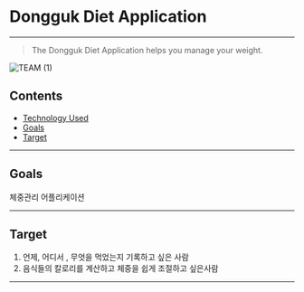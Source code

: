 # Dongguk Diet Application 
***
> The Dongguk Diet Application helps you manage your weight.


![_TEAM_ (1)](https://github.com/user-attachments/assets/abb1f4ae-9aee-49ad-98e3-7be17efff126)

## Contents
 - [Technology Used](#technology-used)
 - [Goals](#Goals)
 - [Target](#Target)
***

## Goals
체중관리 어플리케이션
***
## Target
1. 언제, 어디서 , 무엇을 먹었는지 기록하고 싶은 사람
2. 음식들의 칼로리를 계산하고 체중을 쉽게 조절하고 싶은사람
***
